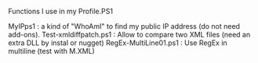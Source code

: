 Functions I use in my Profile.PS1

MyIPps1 : a kind of "WhoAmI" to find my public IP address (do not need add-ons). 
Test-xmldiffpatch.ps1 : Allow to compare two XML files (need an extra DLL by instal or nugget)
RegEx-MultiLine01.ps1 : Use RegEx in multiline (test with M.XML)
